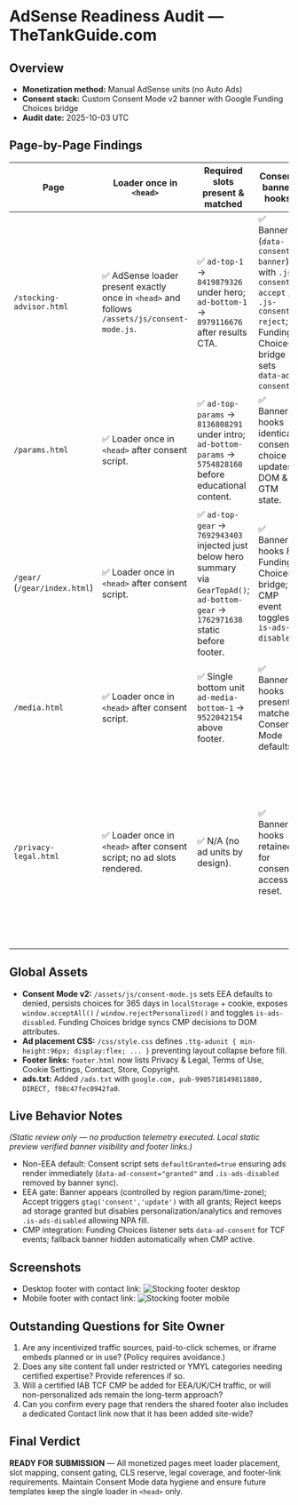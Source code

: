 # AdSense Readiness Audit — TheTankGuide.com

## Overview
- **Monetization method:** Manual AdSense units (no Auto Ads)
- **Consent stack:** Custom Consent Mode v2 banner with Google Funding Choices bridge
- **Audit date:** 2025-10-03 UTC

## Page-by-Page Findings

| Page | Loader once in `<head>` | Required slots present & matched | Consent banner hooks | Layout & CLS guard | Legal/ad-free | Verdict |
|------|------------------------|----------------------------------|----------------------|--------------------|---------------|---------|
| `/stocking-advisor.html` | ✅ AdSense loader present exactly once in `<head>` and follows `/assets/js/consent-mode.js`. | ✅ `ad-top-1` → `8419879326` under hero; `ad-bottom-1` → `8979116676` after results CTA. | ✅ Banner (`data-consent-banner`) with `.js-consent-accept` / `.js-consent-reject`; Funding Choices bridge sets `data-ad-consent`. | ✅ `.ttg-adunit` reserves `min-height:96px`; no sticky/fixed styles; spacing respects CTAs. | ✅ No legal content ads; footer now links to privacy/legal resources. | **READY** |
| `/params.html` | ✅ Loader once in `<head>` after consent script. | ✅ `ad-top-params` → `8136808291` under intro; `ad-bottom-params` → `5754828160` before educational content. | ✅ Banner hooks identical; consent choice updates DOM & GTM state. | ✅ Same `.ttg-adunit` reserve ensures no CLS; placements away from form buttons. | ✅ Legal content separate; footer updated. | **READY** |
| `/gear/` (`/gear/index.html`) | ✅ Loader once in `<head>` after consent script. | ✅ `ad-top-gear` → `7692943403` injected just below hero summary via `GearTopAd()`; `ad-bottom-gear` → `1762971638` static before footer. | ✅ Banner hooks & Funding Choices bridge; CMP event toggles `is-ads-disabled`. | ✅ `.ttg-adunit` wrapper provides reserve; no overlays. | ✅ Gear page only; no legal copy. | **READY** |
| `/media.html` | ✅ Loader once in `<head>` after consent script. | ✅ Single bottom unit `ad-media-bottom-1` → `9522042154` above footer. | ✅ Banner hooks present; matches Consent Mode defaults. | ✅ `.ttg-adunit--media-bottom` reserves space; placement away from CTAs. | ✅ No legal ads; footer links compliant. | **READY** |
| `/privacy-legal.html` | ✅ Loader once in `<head>` after consent script; no ad slots rendered. | ✅ N/A (no ad units by design). | ✅ Banner hooks retained for consent access & reset. | ✅ No ad containers; layout unaffected. | ✅ Contains required sections (Privacy Policy, Cookies & Tracking, Affiliate Disclosure, AdSense Disclaimer, Terms of Use, Copyright & DMCA, Accessibility, Contact). | **READY** |

## Global Assets
- **Consent Mode v2:** `/assets/js/consent-mode.js` sets EEA defaults to denied, persists choices for 365 days in `localStorage` + cookie, exposes `window.acceptAll()` / `window.rejectPersonalized()` and toggles `is-ads-disabled`. Funding Choices bridge syncs CMP decisions to DOM attributes.
- **Ad placement CSS:** `/css/style.css` defines `.ttg-adunit { min-height:96px; display:flex; ... }` preventing layout collapse before fill.
- **Footer links:** `footer.html` now lists Privacy & Legal, Terms of Use, Cookie Settings, Contact, Store, Copyright.
- **ads.txt:** Added `/ads.txt` with `google.com, pub-9905718149811880, DIRECT, f08c47fec0942fa0`.

## Live Behavior Notes
_(Static review only — no production telemetry executed. Local static preview verified banner visibility and footer links.)_
- Non-EEA default: Consent script sets `defaultGranted=true` ensuring ads render immediately (`data-ad-consent="granted"` and `.is-ads-disabled` removed by banner sync).
- EEA gate: Banner appears (controlled by region param/time-zone); Accept triggers `gtag('consent','update')` with all grants; Reject keeps ad storage granted but disables personalization/analytics and removes `.is-ads-disabled` allowing NPA fill.
- CMP integration: Funding Choices listener sets `data-ad-consent` for TCF events; fallback banner hidden automatically when CMP active.

## Screenshots
- Desktop footer with contact link: ![Stocking footer desktop](browser:/invocations/dpcqimpu/artifacts/artifacts/stocking-footer-desktop.png)
- Mobile footer with contact link: ![Stocking footer mobile](browser:/invocations/esjtfrcv/artifacts/artifacts/stocking-footer-mobile.png)

## Outstanding Questions for Site Owner
1. Are any incentivized traffic sources, paid-to-click schemes, or iframe embeds planned or in use? (Policy requires avoidance.)
2. Does any site content fall under restricted or YMYL categories needing certified expertise? Provide references if so.
3. Will a certified IAB TCF CMP be added for EEA/UK/CH traffic, or will non-personalized ads remain the long-term approach?
4. Can you confirm every page that renders the shared footer also includes a dedicated Contact link now that it has been added site-wide?

## Final Verdict
**READY FOR SUBMISSION** — All monetized pages meet loader placement, slot mapping, consent gating, CLS reserve, legal coverage, and footer-link requirements. Maintain Consent Mode data hygiene and ensure future templates keep the single loader in `<head>` only.
